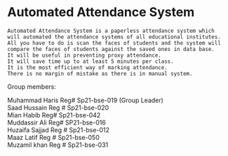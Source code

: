 # Automated Attendance System
	   
    Automated Attendance System is a paperless attendance system which will automated the attendance systems of all educational institutes.
    All you have to do is scan the faces of students and the system will compare the faces of students against the saved ones in data base.
  	It will be useful in preventing proxy attendance.                                                                                                                
	It will save time up to at least 5 minutes per class.                                                                                                             
	It is the most efficient way of marking attendance.                                                                                                               
	There is no margin of mistake as there is in manual system.                                                                                                  
Group members:

Muhammad Haris	Reg#	Sp21-bse-019 (Group Leader)                                                                                                                                   
Saad Hussain	Reg #	Sp21-bse-020                                                                                                                                 
Mian Habib	Reg# 	Sp21-bse-042                                                                                                                                     
Muddassir Ali 	Reg# 	SP21-bse-016                                                                                                                                     
Huzaifa Sajjad	Reg #   Sp21-bse-012                                                                                                                                     
Maaz Latif	Reg #   Sp21-bse-050                                                                                                                                     
Muzamil khan	Reg #   Sp21-bse-031
